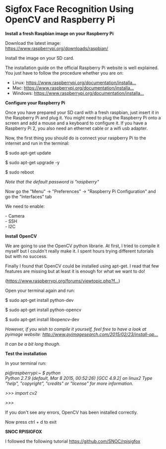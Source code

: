 # Sigfox Face Recognition Using OpenCV and Raspberry Pi

<p><strong>Install a fresh Raspbian image on your Raspberry Pi </strong></p><p>Download the latest image: <a href="https://www.raspberrypi.org/downloads/raspbian/">https://www.raspberrypi.org/downloads/raspbian/</a></p><p>Install the image on your SD card.</p><p>The installation guide on the official Raspberry Pi website is well explained. You just have to follow the procedure whether you are on:</p><ul>
<li>Linux: <a href="https://www.raspberrypi.org/documentation/installation/installing-images/linux.md">https://www.raspberrypi.org/documentation/installa...</a>
</li><li>Mac: <a href="https://www.raspberrypi.org/documentation/installation/installing-images/mac.md">https://www.raspberrypi.org/documentation/installa...</a>
</li><li>Windows: <a href="https://www.raspberrypi.org/documentation/installation/installing-images/windows.md">https://www.raspberrypi.org/documentation/installa...</a></li></ul><p><strong>Configure your Raspberry Pi</strong></p><p>Once you have prepared your SD card with a fresh raspbian, just insert it in the Raspberry Pi and plug it. You might need to plug the Raspberry Pi onto a screen and add a mouse and a keyboard to configure it. If you have a Raspberry Pi 2, you also need an ethernet cable or a wifi usb adapter.</p><p>Now, the first thing you should do is connect your raspberry Pi to the internet and run in the terminal: </p><p>$ sudo apt-get update</p><p>$ sudo apt-get upgrade -y</p><p>$ sudo reboot</p><p><em>Note that the default password is "raspberry"</em></p><p>Now go the "Menu" -&gt; "Preferences" -&gt; "Raspberry Pi Configuration" and go the "Interfaces" tab</p><p>We need to enable:</p><p>- Camera<br>- SSH<br>- I2C</p><p><strong>Install OpenCV</strong></p><p>We are going to use the OpenCV python librarie. At first, I tried to compile it myself but I couldn't really make it. I spent hours trying different tutorials but with no success.</p><p>Finally I found that OpenCV could be installed using apt-get. I read that few features are missing but at least it is enough for what we want to do!</p><p>(<a href="https://www.raspberrypi.org/forums/viewtopic.php?f=38&t=85755">https://www.raspberrypi.org/forums/viewtopic.php?f...</a>)</p><p>Open your terminal again and run:</p><p>$ sudo apt-get install python-dev</p><p>$ sudo apt-get install python-opencv</p><p>$ sudo apt-get install libopencv-dev</p><p><em>However, if you wish to compile it yourself, feel free to have a look at pyimage website: <a href="http://www.pyimagesearch.com/2015/02/23/install-opencv-and-python-on-your-raspberry-pi-2-and-b/">http://www.pyimagesearch.com/2015/02/23/install-op...</a></em></p><p><em>It can be a bit long though.</em></p><p><strong>Test the installation</strong></p><p>In your terminal run:</p><p><em>pi@raspberrypi:~ $ python<br>Python 2.7.9 (default, Mar  8 2015, 00:52:26) 
[GCC 4.9.2] on linux2
Type "help", "copyright", "credits" or "license" for more information. </em></p><p><em>&gt;&gt;&gt; import cv2</em></p><p><em>&gt;&gt;&gt;</em></p><p>If you don't see any errors, OpenCV has been installed correctly.</p><p>Now press ctrl + d to exit</p><p><strong>SNOC RPISIGFOX</strong></p><p>I followed the following tutorial <a href="https://github.com/SNOC/rpisigfox">https://github.com/SNOC/rpisigfox</a></p><p><strong><br></strong></p><p><strong><br></strong></p>
